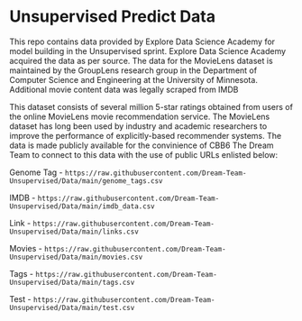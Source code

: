 # Unsupervised Predict Data

This repo contains data provided by Explore Data Science Academy for model building in the Unsupervised sprint. Explore Data Science Academy
acquired the data as per source. The data for the MovieLens dataset is maintained by the GroupLens research group in the Department of Computer Science and Engineering at the University of Minnesota. Additional movie content data was legally scraped from IMDB

This dataset consists of several million 5-star ratings obtained from users of the online MovieLens movie recommendation service. The MovieLens dataset has long been used by industry and academic researchers to improve the performance of explicitly-based recommender systems. The data is made publicly available for the convinience of CBB6 The Dream Team to connect to this data with the use of public URLs enlisted below:

Genome Tag - `https://raw.githubusercontent.com/Dream-Team-Unsupervised/Data/main/genome_tags.csv`                                                                                     

IMDB - `https://raw.githubusercontent.com/Dream-Team-Unsupervised/Data/main/imdb_data.csv`                                

Link - `https://raw.githubusercontent.com/Dream-Team-Unsupervised/Data/main/links.csv`

Movies - `https://raw.githubusercontent.com/Dream-Team-Unsupervised/Data/main/movies.csv`

Tags - `https://raw.githubusercontent.com/Dream-Team-Unsupervised/Data/main/tags.csv`

Test - `https://raw.githubusercontent.com/Dream-Team-Unsupervised/Data/main/test.csv`
